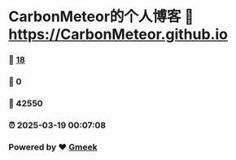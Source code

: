 # CarbonMeteor的个人博客 :link: https://CarbonMeteor.github.io 
### :page_facing_up: [18](https://CarbonMeteor.github.io/tag.html) 
### :speech_balloon: 0 
### :hibiscus: 42550 
### :alarm_clock: 2025-03-19 00:07:08 
### Powered by :heart: [Gmeek](https://github.com/Meekdai/Gmeek)
